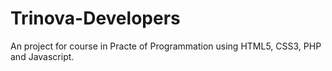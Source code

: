 # Trinova-Developers
An project for course in Practe of Programmation using HTML5, CSS3, PHP and Javascript.
